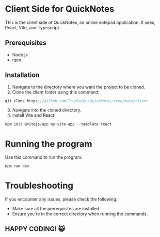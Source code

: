 # Client Side for QuickNotes

This is the client side of QuickNotes, an online notepad application. It uses, React, Vite, and Typescript.

## Prerequisites
- Node.js
- npm

## Installation
1. Navigate to the directory where you want the project to be cloned.
2. Clone the client folder using this command:

```js
git clone https://github.com/TrupleCpu/QuickNotes/tree/main/client
```

3. Navigate into the cloned directory.
4. Install Vite and React:

```js
npm init @vitejs/app my-vite-app --template react
```
# Running the program

Use this command to run the program:

```js
npm run dev
```
# Troubleshooting

If you encounter any issues, please check the following:
- Make sure all the prerequisites are installed.
- Ensure you're in the correct directory when running the commands.

## HAPPY CODING! 😺
